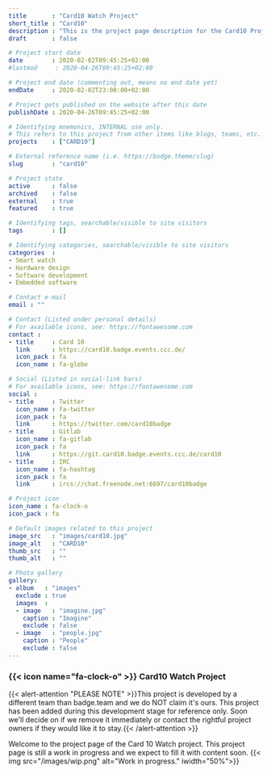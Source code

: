 ```yaml
---
title       : "Card10 Watch Project"
short_title : "Card10"
description : "This is the project page description for the Card10 Project"
draft       : false

# Project start date
date        : 2020-02-02T09:45:25+02:00
#lastmod     : 2020-04-26T09:45:25+02:00

# Project end date (commenting out, means no end date yet)
endDate     : 2020-02-02T23:00:00+02:00

# Project gets published on the website after this date
publishDate : 2020-04-26T09:45:25+02:00

# Identifying mnemonics, INTERNAL use only.
# This refers to this project from other items like blogs, teams, etc.
projects    : ["CARD10"]

# External reference name (i.e. https://bodge.theme/slug)
slug        : "card10"

# Project state
active      : false
archived    : false
external    : true
featured    : true

# Identifying tags, searchable/visible to site visitors
tags        : []

# Identifying categories, searchable/visible to site visitors
categories  :
- Smart watch
- Hardware design
- Software development
- Embedded software

# Contact e-mail
email : ""

# Contact (Listed under personal details)
# For available icons, see: https://fontawesome.com
contact :
- title     : Card 10
  link      : https://card10.badge.events.ccc.de/
  icon_pack : fa
  icon_name : fa-globe

# Social (Listed in social-link bars)
# For available icons, see: https://fontawesome.com
social :
- title     : Twitter
  icon_name : fa-twitter
  icon_pack : fa
  link      : https://twitter.com/card10badge
- title     : Gitlab
  icon_name : fa-gitlab
  icon_pack : fa
  link      : https://git.card10.badge.events.ccc.de/card10
- title     : IRC
  icon_name : fa-hashtag
  icon_pack : fa
  link      : ircs://chat.freenode.net:6697/card10badge

# Project icon
icon_name : fa-clock-o
icon_pack : fa

# Default images related to this project
image_src   : "images/card10.jpg"
image_alt   : "CARD10"
thumb_src   : ""
thumb_alt   : ""

# Photo gallery
gallery:
- album   : "images"
  exclude : true
  images  :
  - image   : "imagine.jpg"
    caption : "Imagine"
    exclude : false
  - image   : "people.jpg"
    caption : "People"
    exclude : false
---
```


### {{< icon name="fa-clock-o" >}} Card10 Watch Project

{{< alert-attention "PLEASE NOTE" >}}This project is developed by a different team than badge.team and we do NOT claim it's ours. This project has been added during this development stage for reference only. Soon we'll decide on if we remove it immediately or contact the rightful project owners if they would like it to stay.{{< /alert-attention >}}

Welcome to the project page of the Card 10 Watch project. This project page is still a work in progress and we expect to fill it with content soon.
{{< img src="/images/wip.png" alt="Work in progress." iwidth="50%">}}

